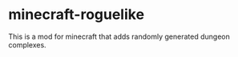 minecraft-roguelike
===================

This is a mod for minecraft that adds randomly generated dungeon complexes.
